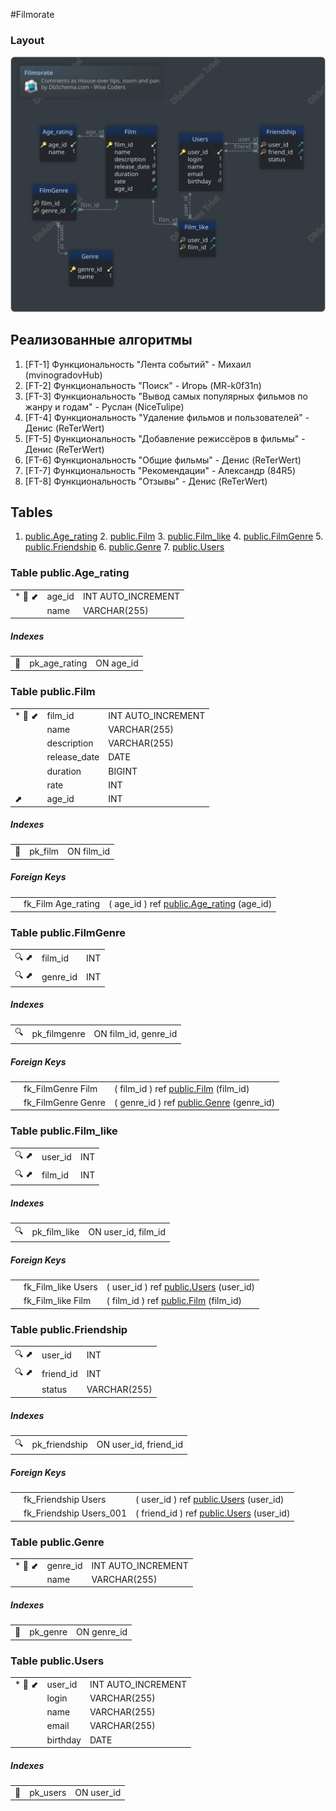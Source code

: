 #Filmorate

### Layout
![img](./Layout.svg)

## Реализованные алгоритмы
1. [FT-1] Функциональность "Лента событий" - Михаил (mvinogradovHub)
2. [FT-2] Функциональность "Поиск" - Игорь (MR-k0f31n)
3. [FT-3] Функциональность "Вывод самых популярных фильмов по жанру и годам" - Руслан (NiceTulipe)
4. [FT-4] Функциональность "Удаление фильмов и пользователей" - Денис (ReTerWert)
5. [FT-5] Функциональность "Добавление режиссёров в фильмы" - Денис (ReTerWert)
6. [FT-6] Функциональность "Общие фильмы" - Денис (ReTerWert)
7. [FT-7] Функциональность "Рекомендации" - Александр (84R5)
8. [FT-8] Функциональность "Отзывы" - Денис (ReTerWert)

## Tables

1. [public.Age_rating](#table-public.age\_rating) 2. [public.Film](#table-public.film) 3. [public.Film_like](#table-public.film\_like) 4. [public.FilmGenre](#table-public.filmgenre) 5. [public.Friendship](#table-public.friendship) 6. [public.Genre](#table-public.genre) 7. [public.Users](#table-public.users)

### Table public.Age_rating
| | | |
|---|---|---|
| * &#128273;  &#11019; | age\_id| INT AUTO_INCREMENT |
|  | name| VARCHAR(255)  |


##### Indexes
| | | |
|---|---|---|
| &#128273;  | pk\_age\_rating | ON age\_id|



### Table public.Film
| | | |
|---|---|---|
| * &#128273;  &#11019; | film\_id| INT AUTO_INCREMENT |
|  | name| VARCHAR(255)  |
|  | description| VARCHAR(255)  |
|  | release\_date| DATE  |
|  | duration| BIGINT  |
|  | rate| INT  |
| &#11016; | age\_id| INT  |


##### Indexes
| | | |
|---|---|---|
| &#128273;  | pk\_film | ON film\_id|

##### Foreign Keys
| | | |
|---|---|---|
|  | fk_Film Age_rating | ( age\_id ) ref [public.Age\_rating](#Age\_rating) (age\_id) |




### Table public.FilmGenre
| | | |
|---|---|---|
| &#128269; &#11016; | film\_id| INT  |
| &#128269; &#11016; | genre\_id| INT  |


##### Indexes
| | | |
|---|---|---|
| &#128269;  | pk\_filmgenre | ON film\_id, genre\_id|

##### Foreign Keys
| | | |
|---|---|---|
|  | fk_FilmGenre Film | ( film\_id ) ref [public.Film](#Film) (film\_id) |
|  | fk_FilmGenre Genre | ( genre\_id ) ref [public.Genre](#Genre) (genre\_id) |




### Table public.Film_like
| | | |
|---|---|---|
| &#128269; &#11016; | user\_id| INT  |
| &#128269; &#11016; | film\_id| INT  |


##### Indexes
| | | |
|---|---|---|
| &#128269;  | pk\_film\_like | ON user\_id, film\_id|

##### Foreign Keys
| | | |
|---|---|---|
|  | fk_Film_like Users | ( user\_id ) ref [public.Users](#Users) (user\_id) |
|  | fk_Film_like Film | ( film\_id ) ref [public.Film](#Film) (film\_id) |




### Table public.Friendship
| | | |
|---|---|---|
| &#128269; &#11016; | user\_id| INT  |
| &#128269; &#11016; | friend\_id| INT  |
|  | status| VARCHAR(255)  |


##### Indexes
| | | |
|---|---|---|
| &#128269;  | pk\_friendship | ON user\_id, friend\_id|

##### Foreign Keys
| | | |
|---|---|---|
|  | fk_Friendship Users | ( user\_id ) ref [public.Users](#Users) (user\_id) |
|  | fk_Friendship Users_001 | ( friend\_id ) ref [public.Users](#Users) (user\_id) |




### Table public.Genre
| | | |
|---|---|---|
| * &#128273;  &#11019; | genre\_id| INT AUTO_INCREMENT |
|  | name| VARCHAR(255)  |


##### Indexes
| | | |
|---|---|---|
| &#128273;  | pk\_genre | ON genre\_id|



### Table public.Users
| | | |
|---|---|---|
| * &#128273;  &#11019; | user\_id| INT AUTO_INCREMENT |
|  | login| VARCHAR(255)  |
|  | name| VARCHAR(255)  |
|  | email| VARCHAR(255)  |
|  | birthday| DATE  |


##### Indexes
| | | |
|---|---|---|
| &#128273;  | pk\_users | ON user\_id|